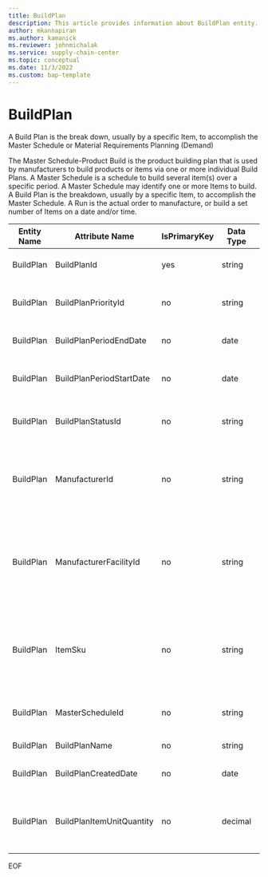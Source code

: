 ```yaml
---
title: BuildPlan
description: This article provides information about BuildPlan entity.
author: mkannapiran
ms.author: kamanick
ms.reviewer: johnmichalak
ms.service: supply-chain-center
ms.topic: conceptual
ms.date: 11/3/2022
ms.custom: bap-template
---
```


# BuildPlan

A Build Plan is the break down, usually by a specific Item, to accomplish the Master Schedule or Material Requirements Planning (Demand)

 The Master Schedule-Product Build is the product building plan that is used by manufacturers to build products or items via one or more individual Build Plans. A Master Schedule is a schedule to build several item(s) over a specific period. A Master Schedule may identify one or more Items to build. A Build Plan is the breakdown, usually by a specific Item, to accomplish the Master Schedule.
 A Run is the actual order to manufacture, or build a set number of Items on a date and/or time.

| **Entity Name** | **Attribute Name** | **IsPrimaryKey** | **Data Type** | **Data Length** | **Description** |
| --- | --- | --- | --- | --- | --- |
| BuildPlan | BuildPlanId | yes | string | 36 | The unique identifier of a Build Plan. |
| BuildPlan | BuildPlanPriorityId | no | string | 36 | The unique identifier of a Build Plan Priority. |
| BuildPlan | BuildPlanPeriodEndDate | no | date | 8 | The date that the Build Plan Period ended. |
| BuildPlan | BuildPlanPeriodStartDate | no | date | 8 | The date that the Build Plan Period started. |
| BuildPlan | BuildPlanStatusId | no | string | 36 | The unique identifier of a Build Plan Status. |
| BuildPlan | ManufacturerId | no | string | 36 | Manufacturer ID is the supplier ID or manufacturing location ID who will fulfill the demand |
| BuildPlan | ManufacturerFacilityId | no | string | 36 | Manufacturing facility ID is the warehouse ID or plant ID where the demand is needed to required |
| BuildPlan | ItemSku | no | string | 20 | The Stock Keeping Unit identifier, which is typically used for inventory-related activities. |
| BuildPlan | MasterScheduleId | no | string | 36 | The unique identifier of a Master Schedule. |
| BuildPlan | BuildPlanName | no | string | 128 | The name of the Build Plan. |
| BuildPlan | BuildPlanCreatedDate | no | date | 8 | The date that the Build Plan was created. |
| BuildPlan | BuildPlanItemUnitQuantity | no | decimal | 8,2 | The total number of item(s) to be built under the associated Build Plan. |

EOF